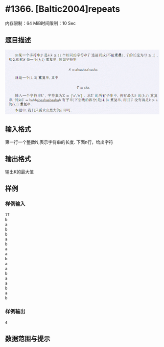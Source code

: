# #1366. [Baltic2004]repeats

内存限制：64 MiB时间限制：10 Sec

## 题目描述

![](images/1366.jpg)

## 输入格式

第一行一个整数N,表示字符串的长度.
下面n行，给出字符

## 输出格式

输出K的最大值

## 样例

### 样例输入

    
    17
    b
    a
    b
    b
    a
    b
    a
    a
    b
    a
    a
    b
    a
    a
    b
    a
    b
    

### 样例输出

    
    4
    

## 数据范围与提示
